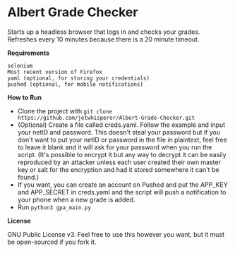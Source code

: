 # Albert Grade Checker

Starts up a headless browser that logs in and checks your grades. Refreshes every 10 minutes because there is a 20 minute timeout. 

**Requirements**

    selenium
    Most recent version of Firefox
    yaml (optional, for storing your credentials)
    pushed (optional, for mobile notifications)

**How to Run**
- Clone the project with `git clone https://github.com/jetwhisperer/Albert-Grade-Checker.git` 
- (Optional) Create a file called creds.yaml. Follow the example and input your netID and password. This doesn't steal your password but if you don't want to put your netID or password in the file in plaintext, feel free to leave it blank and it will ask for your password when you run the script. (It's possible to encrypt it but any way to decrypt it can be easily reproduced by an attacker unless each user created their own master key or salt for the encryption and had it stored somewhere it can't be found.) 
- If you want, you can create an account on Pushed and put the APP_KEY and APP_SECRET in creds.yaml and the script will push a notification to your phone when a new grade is added.
- Run `python3 gpa_main.py`

**License**

GNU Public License v3. Feel free to use this however you want, but it must be open-sourced if you fork it.
